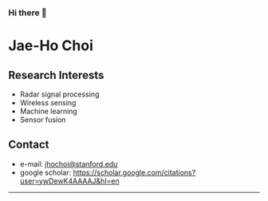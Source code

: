 ### Hi there 👋

<!--
**gogoho88/gogoho88** is a ✨ _special_ ✨ repository because its `README.md` (this file) appears on your GitHub profile.

Here are some ideas to get you started:

- 🔭 I’m currently working on ...
- 🌱 I’m currently learning ...
- 👯 I’m looking to collaborate on ...
- 🤔 I’m looking for help with ...
- 💬 Ask me about ...
- 📫 How to reach me: ...
- 😄 Pronouns: ...
- ⚡ Fun fact: ...
-->
# Jae-Ho Choi
Research Interests
-------------
* Radar signal processing
* Wireless sensing
* Machine learning
* Sensor fusion

Contact
-------------
* e-mail: jhochoi@stanford.edu
* google scholar: https://scholar.google.com/citations?user=ywDewK4AAAAJ&hl=en
- - -

